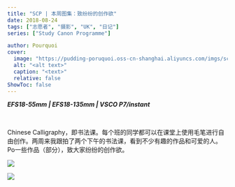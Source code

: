 ```yaml
---
title: "SCP | 本周图集：致纷纷的创作欲"
date: 2018-08-24
tags: ["志愿者", "摄影", "UK", "日记"]
series: ["Study Canon Programme"]

author: Pourquoi
cover:
  image: "https://pudding-poruquoi.oss-cn-shanghai.aliyuncs.com/imgs/scp-8.png"
  alt: "<alt text>"
  caption: "<text>"
  relative: false
ShowToc: false
---
```




***EFS18-55mm | EFS18-135mm | VSCO P7/instant***

</br>



Chinese Calligraphy，即书法课。每个班的同学都可以在课堂上使用毛笔进行自由创作。两周来我跟拍了两个下午的书法课，看到不少有趣的作品和可爱的人。Po一些作品（部分），致大家纷纷的创作欲。



![](https://tva1.sinaimg.cn/large/008eGmZEgy1gpn28sq4jmj30u02i01ky.jpg)

![](https://tva1.sinaimg.cn/large/008eGmZEgy1gpn29d91ytj31i50u01jk.jpg)
